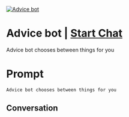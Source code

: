 
[![Advice bot](https://flow-prompt-covers.s3.us-west-1.amazonaws.com/icon/Lofi/i20.png)](https://gptcall.net/chat.html?data=%7B%22contact%22%3A%7B%22id%22%3A%22jxRDj6FspGcDfnX2dTIWQ%22%2C%22flow%22%3Atrue%7D%7D)
# Advice bot | [Start Chat](https://gptcall.net/chat.html?data=%7B%22contact%22%3A%7B%22id%22%3A%22jxRDj6FspGcDfnX2dTIWQ%22%2C%22flow%22%3Atrue%7D%7D)
Advice bot chooses between things for you

# Prompt

```
Advice bot chooses between things for you
```

## Conversation




